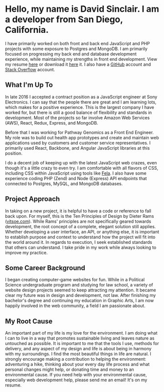 # Hello, my name is David Sinclair. I am a developer from San Diego, California.

I have primarily worked on both front and back end JavaScript and PHP projects with some exposure to Postgres and MongoDB. I am primarily focused on progressing my back end and database development experience, while maintaining my strengths in front end development. View my resume [here](/resume) or download it [here](/assets/downloads/David-Sinclair-Resume.pdf) it. I also have a [GitHub](https://github.com/sikhote) account and [Stack Overflow](http://stackoverflow.com/users/1754543/david-sinclair) account.

## What I'm Up To
In late 2016 I accepted a contract position as a JavaScript engineer at Sony Electronics. I can say that the people there are great and I am learning lots, which makes for a positive experience. This is the largest company I have worked for, but there is still a good balance of flexibility and standards in development. Most of the projects so far involve Amazon Web Services (AWS), React, Redux, Express, and MongoDB.

Before that I was working for Pathway Genomics as a Front End Engineer. My role was to build out health app prototypes and create and maintain web applications used by customers and customer service representatives. I primarily used React, Backbone, and Angular JavaScript libraries at this position.

I do a decent job of keeping up with the latest JavaScript web crazes, even though it's a little crazy to even try. I am comfortable with all flavors of CSS, including CSS within JavaScript using tools like [Fela](http://fela.js.org/). I also have some experience coding PHP (Zend) and Node (Express) API endpoints that connected to Postgres, MySQL, and MongoDB databases.

## Project Approach
In taking on a new project, it is helpful to have a code or reference to fall back upon. For myself, this is the Ten Principles of Design by Dieter Rams ([vitsoe.com](https://www.vitsoe.com/us/about/good-design)). While Rams' principles are not specifically geared towards development, the root concept of a complete, elegant solution still applies. Whether developing a user interface, an API, or anything else, it is important to establish purpose and context to understand how the project will fit into the world around it. In regards to execution, I seek established standards that others can understand. I take pride in my work while always looking to improve my practice.

## Some Career Background
I began creating computer-game websites for fun. While in a Political Science undergraduate program and studying for law school, a variety of website design projects seemed to keep attracting my attention. It became clear my future was in design and development, not law. After finishing my bachelor's degree and continuing my education in Graphic Arts, I am now happily involved in the web community, a field I am passionate about.

## My Root Cause
An important part of my life is my love for the environment. I am doing what I can to live in a way that promotes sustainable living and leaves nature as untouched as possible. It is important to me that the tools I use, methods for delivery, and any aspect of my design and life is about being in harmony with my surroundings. I find the most beautiful things in life are natural. I strongly encourage making a contribution to helping the environment: adventuring a hike, thinking about your every day life process and what personal changes might help, or donating time and money to an environmental cause. If you need help with your environmental cause, especially web development help, please send me an email! It's on my resume.
